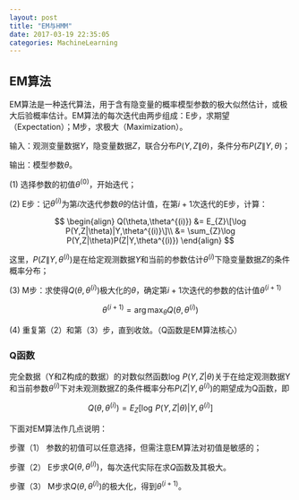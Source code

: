 ```yaml
---
layout: post
title: "EM与HMM"
date: 2017-03-19 22:35:05
categories: MachineLearning
---
```

## EM算法
EM算法是一种迭代算法，用于含有隐变量的概率模型参数的极大似然估计，或极大后验概率估计。EM算法的每次迭代由两步组成：E步，求期望（Expectation）；M步，求极大（Maximization）。

输入：观测变量数据$Y$，隐变量数据$Z$，联合分布$P(Y,Z\|\theta)$，条件分布$P(Z\|Y,\theta)$；

输出：模型参数$\theta$。

(1) 选择参数的初值$\theta^{(0)}$，开始迭代；

(2) E步：记$\theta^{(i)}$为第$i$次迭代参数$\theta$的估计值，在第$i+1$次迭代的E步，计算：

$$
\begin{align}
Q(\theta,\theta^{(i)}) &= E_{Z}\[\log P(Y,Z|\theta)|Y,\theta^{(i)}\]\\
                       &= \sum_{Z}\log P(Y,Z|\theta)P(Z|Y,\theta^{(i)})
\end{align}
$$

这里，$P(Z\|Y,\theta^{(i)})$是在给定观测数据$Y$和当前的参数估计$\theta^{(i)}$下隐变量数据$Z$的条件概率分布；

(3) M步：求使得$Q(\theta,\theta^{(i)})$极大化的$\theta$，确定第$i+1$次迭代的参数的估计值$\theta^{(i+1)}$

$$
\theta^{(i+1)}=\arg\max_{\theta} Q(\theta, \theta^{(i)})
$$

(4) 重复第（2）和第（3）步，直到收敛。（Q函数是EM算法核心）

### Q函数
完全数据（Y和Z构成的数据）的对数似然函数$\log\,P(Y,Z|\theta)$关于在给定观测数据Y和当前参数$\theta^{(i)}$下对未观测数据Z的条件概率分布$P(Z|Y,\theta^{(i)})$的期望成为Q函数，即

$$
Q(\theta,\theta^{(i)})=E_{Z}[\log\,P(Y,Z|\theta)|Y,\theta^{(i)}]
$$

下面对EM算法作几点说明：

步骤（1） 参数的初值可以任意选择，但需注意EM算法对初值是敏感的；

步骤（2） E步求$Q(\theta,\theta^{(i)})$，每次迭代实际在求$Q$函数及其极大。

步骤（3） M步求$Q(\theta,\theta^{(i)})$的极大化，得到$\theta^{(i+1)}$。

### 